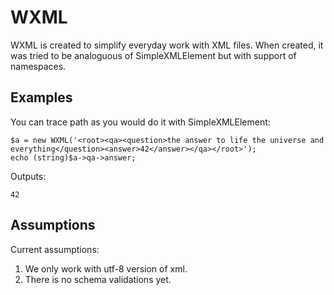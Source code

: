 WXML
==================================

WXML is created to simplify everyday work with XML files.
When created, it was tried to be analoguous of SimpleXMLElement
 but with support of namespaces.

Examples
-------------------

You can trace path as you would do it with SimpleXMLElement:

	$a = new WXML('<root><qa><question>the answer to life the universe and everything</question><answer>42</answer></qa></root>');
	echo (string)$a->qa->answer;

Outputs:

	42

Assumptions
----------------------

Current assumptions:

1.  We only work with utf-8 version of xml.
2.  There is no schema validations yet.
